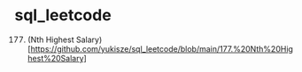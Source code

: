 # sql_leetcode

177. (Nth Highest Salary)[https://github.com/yukisze/sql_leetcode/blob/main/177.%20Nth%20Highest%20Salary]
